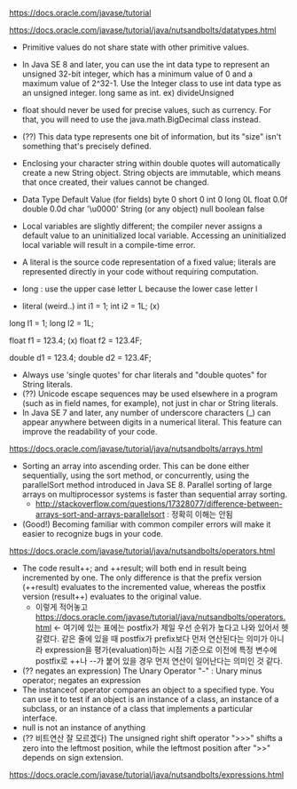 https://docs.oracle.com/javase/tutorial

https://docs.oracle.com/javase/tutorial/java/nutsandbolts/datatypes.html

* Primitive values do not share state with other primitive values.
* In Java SE 8 and later, you can use the int data type to represent an unsigned 32-bit integer, which has a minimum value of 0 and a maximum value of 2^32-1. Use the Integer class to use int data type as an unsigned integer. long same as int. ex) divideUnsigned
* float should never be used for precise values, such as currency. For that, you will need to use the java.math.BigDecimal class instead.
* (??) This data type represents one bit of information, but its "size" isn't something that's precisely defined.
* Enclosing your character string within double quotes will automatically create a new String object. String objects are immutable, which means that once created, their values cannot be changed.
* Data Type	Default Value (for fields)
byte	0
short	0
int	0
long	0L
float	0.0f
double	0.0d
char	'\u0000'
String (or any object)  	null
boolean	false

* Local variables are slightly different; the compiler never assigns a default value to an uninitialized local variable. Accessing an uninitialized local variable will result in a compile-time error.
* A literal is the source code representation of a fixed value; literals are represented directly in your code without requiring computation.
* long : use the upper case letter L because the lower case letter l
* literal (weird..)
int i1 = 1;
int i2 = 1L; (x)

long l1 = 1;
long l2 = 1L;

float f1  = 123.4; (x)
float f2  = 123.4F;

double d1 = 123.4;
double d2 = 123.4F;

* Always use 'single quotes' for char literals and "double quotes" for String literals.
* (??) Unicode escape sequences may be used elsewhere in a program (such as in field names, for example), not just in char or String literals.
* In Java SE 7 and later, any number of underscore characters (_) can appear anywhere between digits in a numerical literal. This feature can improve the readability of your code.


https://docs.oracle.com/javase/tutorial/java/nutsandbolts/arrays.html

* Sorting an array into ascending order. This can be done either sequentially, using the sort method, or concurrently, using the parallelSort method introduced in Java SE 8. Parallel sorting of large arrays on multiprocessor systems is faster than sequential array sorting.
  * http://stackoverflow.com/questions/17328077/difference-between-arrays-sort-and-arrays-parallelsort : 정확히 이해는 안됨
* (Good!) Becoming familiar with common compiler errors will make it easier to recognize bugs in your code.


https://docs.oracle.com/javase/tutorial/java/nutsandbolts/operators.html

* The code result++; and ++result; will both end in result being incremented by one. The only difference is that the prefix version (++result) evaluates to the incremented value, whereas the postfix version (result++) evaluates to the original value.
  * 이렇게 적어놓고 https://docs.oracle.com/javase/tutorial/java/nutsandbolts/operators.html <- 여기에 있는 표에는 postfix가 제일 우선 순위가 높다고 나와 있어서 헷갈렸다. 같은 줄에 있을 때 postfix가 prefix보다 먼저 연산된다는 의미가 아니라 expression을 평가(evaluation)하는 시점 기준으로 이전에 특정 변수에 postfix로 ++나 --가 붙어 있을 경우 먼저 연산이 일어난다는 의미인 것 같다.
* (?? negates an expression) The Unary Operator "-" : Unary minus operator; negates an expression
* The instanceof operator compares an object to a specified type. You can use it to test if an object is an instance of a class, an instance of a subclass, or an instance of a class that implements a particular interface.
* null is not an instance of anything
* (?? 비트연산 잘 모르겠다) The unsigned right shift operator ">>>" shifts a zero into the leftmost position, while the leftmost position after ">>" depends on sign extension.

https://docs.oracle.com/javase/tutorial/java/nutsandbolts/expressions.html
